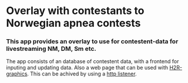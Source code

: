# Overlay with contestants to Norwegian apnea contests

### This app provides an overlay to use for contestent-data for livestreaming NM, DM, Sm etc.

The app consists of an database of contestent data, with a frontend for inputing and updating data. Also a web page that can be used with [H2R-graphics](https://h2r.graphics).
This can be achived by using a [http listener](https://docs.h2r.graphics/control/data-source/http-listener).
